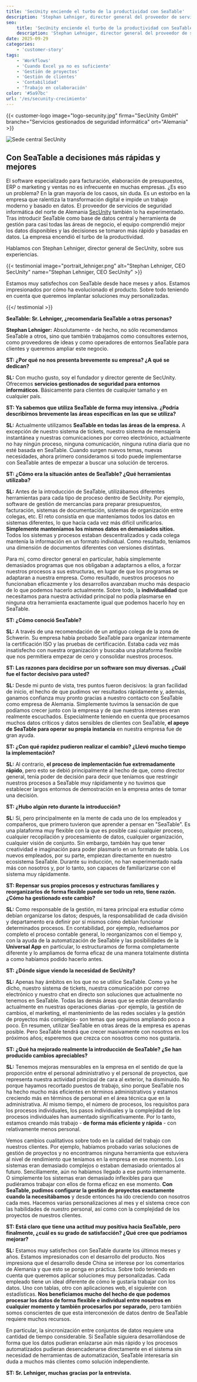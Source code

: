 ```yaml
---
title: 'SecUnity enciende el turbo de la productividad con SeaTable'
description: 'Stephan Lehniger, director general del proveedor de servicios de seguridad informática SecUnity, habla en una entrevista sobre sus experiencias con SeaTable y las razones del cambio.'
seo:
    title: 'SecUnity enciende el turbo de la productividad con SeaTable'
    description: 'Stephan Lehniger, director general del proveedor de servicios de seguridad informática SecUnity, habla en una entrevista sobre sus experiencias con SeaTable y las razones del cambio.'
date: 2025-09-29
categories:
    - 'customer-story'
tags:
    - 'Workflows'
    - 'Cuando Excel ya no es suficiente'
    - 'Gestión de proyectos'
    - 'Gestión de clientes'
    - 'Contabilidad'
    - 'Trabajo en colaboración'
color: '#5a97bc'
url: '/es/secunity-crecimiento'
---
```


{{< customer-logo image="logo-secunity.jpg" firma="SecUnity GmbH" branche="Servicios gestionados de seguridad informática" ort="Alemania" >}}

![Sede central SecUnity](secunity.png)

## Con SeaTable a decisiones más rápidas y mejores

El software especializado para facturación, elaboración de presupuestos, ERP o marketing y ventas no es infrecuente en muchas empresas. ¿Es eso un problema? En la gran mayoría de los casos, sin duda. Es un estorbo en la empresa que ralentiza la transformación digital e impide un trabajo moderno y basado en datos. El proveedor de servicios de seguridad informática del norte de Alemania [SecUnity](https://secunity.global/) también lo ha experimentado. Tras introducir SeaTable como base de datos central y herramienta de gestión para casi todas las áreas de negocio, el equipo comprendió mejor los datos disponibles y las decisiones se tomaron más rápido y basadas en datos. La empresa encendió el turbo de la productividad.

Hablamos con Stephan Lehniger, director general de SecUnity, sobre sus experiencias.

{{< testimonial image="portrait_lehniger.png" alt="Stephan Lehniger, CEO SecUnity" name="Stephan Lehniger, CEO SecUnity" >}}

Estamos muy satisfechos con SeaTable desde hace meses y años. Estamos impresionados por cómo ha evolucionado el producto. Sobre todo teniendo en cuenta que queremos implantar soluciones muy personalizadas.

{{</ testimonial >}}

**SeaTable: Sr. Lehniger, ¿recomendaría SeaTable a otras personas?**

**Stephan Lehniger:** Absolutamente - de hecho, no sólo recomendamos SeaTable a otros, sino que también trabajamos como consultores externos, como proveedores de ideas y como operadores de entornos SeaTable para clientes y queremos ampliar este negocio.

**ST: ¿Por qué no nos presenta brevemente su empresa? ¿A qué se dedican?**

**SL:** Con mucho gusto, soy el fundador y director gerente de SecUnity. Ofrecemos **servicios gestionados de seguridad para entornos informáticos**. Básicamente para clientes de cualquier tamaño y en cualquier país.

**ST: Ya sabemos que utiliza SeaTable de forma muy intensiva. ¿Podría describirnos brevemente las áreas específicas en las que se utiliza?**

**SL:** Actualmente utilizamos **SeaTable en todas las áreas de la empresa.** A excepción de nuestro sistema de tickets, nuestro sistema de mensajería instantánea y nuestras comunicaciones por correo electrónico, actualmente no hay ningún proceso, ninguna comunicación, ninguna rutina diaria que no esté basada en SeaTable. Cuando surgen nuevos temas, nuevas necesidades, ahora primero consideramos si todo puede implementarse con SeaTable antes de empezar a buscar una solución de terceros.

**ST: ¿Cómo era la situación antes de SeaTable? ¿Qué herramientas utilizaba?**

**SL:** Antes de la introducción de SeaTable, utilizábamos diferentes herramientas para cada tipo de proceso dentro de SecUnity. Por ejemplo, software de gestión de mercancías para preparar presupuestos, facturación, sistemas de documentación, sistemas de organización entre colegas, etc. El reto consistía en que manteníamos todos los datos en sistemas diferentes, lo que hacía cada vez más difícil unificarlos. **Simplemente manteníamos los mismos datos en demasiados sitios.** Todos los sistemas y procesos estaban descentralizados y cada colega mantenía la información en un formato individual. Como resultado, teníamos una dimensión de documentos diferentes con versiones distintas.

Para mí, como director general en particular, había simplemente demasiados programas que nos obligaban a adaptarnos a ellos, a forzar nuestros procesos a sus estructuras, en lugar de que los programas se adaptaran a nuestra empresa. Como resultado, nuestros procesos no funcionaban eficazmente y los desarrollos avanzaban mucho más despacio de lo que podemos hacerlo actualmente. Sobre todo, la **individualidad** que necesitamos para nuestra actividad principal no podía plasmarse en ninguna otra herramienta exactamente igual que podemos hacerlo hoy en SeaTable.

**ST: ¿Cómo conoció SeaTable?**

**SL:** A través de una recomendación de un antiguo colega de la zona de Schwerin. Su empresa había probado SeaTable para organizar internamente la certificación ISO y las pruebas de certificación. Estaba cada vez más insatisfecho con nuestra organización y buscaba una plataforma flexible que nos permitiera empezar de cero y consolidar nuestros procesos.

**ST: Las razones para decidirse por un software son muy diversas. ¿Cuál fue el factor decisivo para usted?**

**SL:** Desde mi punto de vista, tres puntos fueron decisivos: la gran facilidad de inicio, el hecho de que pudimos ver resultados rápidamente y, además, ganamos confianza muy pronto gracias a nuestro contacto con SeaTable como empresa de Alemania. Simplemente tuvimos la sensación de que podíamos crecer junto con la empresa y de que nuestros intereses eran realmente escuchados. Especialmente teniendo en cuenta que procesamos muchos datos críticos y datos sensibles de clientes con SeaTable, **el apoyo de SeaTable para operar su propia instancia** en nuestra empresa fue de gran ayuda.

**ST: ¿Con qué rapidez pudieron realizar el cambio? ¿Llevó mucho tiempo la implementación?**

**SL:** Al contrario, **el proceso de implementación fue extremadamente rápido**, pero esto se debió principalmente al hecho de que, como director general, tenía poder de decisión para decir que teníamos que restringir nuestros procesos a SeaTable muy rápidamente y no tuvimos que establecer largos entornos de demostración en la empresa antes de tomar una decisión.

**ST: ¿Hubo algún reto durante la introducción?**

**SL:** Sí, pero principalmente en la mente de cada uno de los empleados y compañeros, que primero tuvieron que aprender a pensar en "SeaTable". Es una plataforma muy flexible con la que es posible casi cualquier proceso, cualquier recopilación y procesamiento de datos, cualquier organización, cualquier visión de conjunto. Sin embargo, también hay que tener creatividad e imaginación para poder plasmarlo en un formato de tabla. Los nuevos empleados, por su parte, empiezan directamente en nuestro ecosistema SeaTable. Durante su inducción, no han experimentado nada más con nosotros y, por lo tanto, son capaces de familiarizarse con el sistema muy rápidamente.

**ST: Repensar sus propios procesos y estructuras familiares y reorganizarlos de forma flexible puede ser todo un reto, tiene razón. ¿Cómo ha gestionado este cambio?**

**SL:** Como responsable de la gestión, mi tarea principal era estudiar cómo debían organizarse los datos; después, la responsabilidad de cada división y departamento era definir por sí mismos cómo debían funcionar determinados procesos. En contabilidad, por ejemplo, rediseñamos por completo el proceso contable general, lo reorganizamos con el tiempo y, con la ayuda de la automatización de SeaTable y las posibilidades de la **Universal App** en particular, lo estructuramos de forma completamente diferente y lo ampliamos de forma eficaz de una manera totalmente distinta a como habíamos podido hacerlo antes.

**ST: ¿Dónde sigue viendo la necesidad de SecUnity?**

**SL:** Apenas hay ámbitos en los que no se utilice SeaTable. Como ya he dicho, nuestro sistema de tickets, nuestra comunicación por correo electrónico y nuestro chat en directo son soluciones que actualmente no tenemos en SeaTable. Todas las demás áreas que se están desarrollando actualmente en nuestras operaciones diarias -por ejemplo, la gestión de cambios, el marketing, el mantenimiento de las redes sociales y la gestión de proyectos más complejos- son temas que seguimos ampliando poco a poco. En resumen, utilizar SeaTable en otras áreas de la empresa es apenas posible. Pero SeaTable tendrá que crecer masivamente con nosotros en los próximos años; esperemos que crezca con nosotros como nos gustaría.

**ST: ¿Qué ha mejorado realmente la introducción de SeaTable? ¿Se han producido cambios apreciables?**

**SL:** Tenemos mejoras mensurables en la empresa en el sentido de que la proporción entre el personal administrativo y el personal de proyectos, que representa nuestra actividad principal de cara al exterior, ha disminuido. No porque hayamos recortado puestos de trabajo, sino porque SeaTable nos ha hecho mucho más eficientes en términos administrativos y estamos creciendo más en términos de personal en el área técnica que en la administrativa. Al mismo tiempo, el número de procesos, los requisitos para los procesos individuales, los pasos individuales y la complejidad de los procesos individuales han aumentado significativamente. Por lo tanto, estamos creando más trabajo - **de forma más eficiente y rápida** - con relativamente menos personal.

Vemos cambios cualitativos sobre todo en la calidad del trabajo con nuestros clientes. Por ejemplo, habíamos probado varias soluciones de gestión de proyectos y no encontramos ninguna herramienta que estuviera al nivel de rendimiento que teníamos en la empresa en ese momento. Los sistemas eran demasiado complejos o estaban demasiado orientados al futuro. Sencillamente, aún no habíamos llegado a ese punto internamente. O simplemente los sistemas eran demasiado inflexibles para que pudiéramos trabajar con ellos de forma eficaz en ese momento. **Con SeaTable, pudimos configurar la gestión de proyectos exactamente cuando la necesitábamos** y desde entonces ha ido creciendo con nosotros cada mes. Hacemos varias personalizaciones al mes y el sistema crece con las habilidades de nuestro personal, así como con la complejidad de los proyectos de nuestros clientes.


**ST: Está claro que tiene una actitud muy positiva hacia SeaTable, pero finalmente, ¿cuál es su grado de satisfacción? ¿Qué cree que podríamos mejorar?**

**SL:** Estamos muy satisfechos con SeaTable durante los últimos meses y años. Estamos impresionados con el desarrollo del producto. Nos impresiona que el desarrollo desde China se interese por los comentarios de Alemania y que esto se ponga en práctica. Sobre todo teniendo en cuenta que queremos aplicar soluciones muy personalizadas. Cada empleado tiene un ideal diferente de cómo le gustaría trabajar con los datos. Uno con tablas, otro con aplicaciones web, el siguiente con estadísticas. **Nos beneficiamos mucho del hecho de que podemos procesar los datos de forma flexible e individual entre nosotros en cualquier momento y también procesarlos por separado,** pero también somos conscientes de que esta interconexión de datos dentro de SeaTable requiere muchos recursos.

En particular, la sincronización entre conjuntos de datos requiere una cantidad de tiempo considerable. Si SeaTable siguiera desarrollándose de forma que los datos pudieran enlazarse aún más rápido y los procesos automatizados pudieran desencadenarse directamente en el sistema sin necesidad de herramientas de automatización, SeaTable interesaría sin duda a muchos más clientes como solución independiente.

**ST: Sr. Lehniger, muchas gracias por la entrevista.**